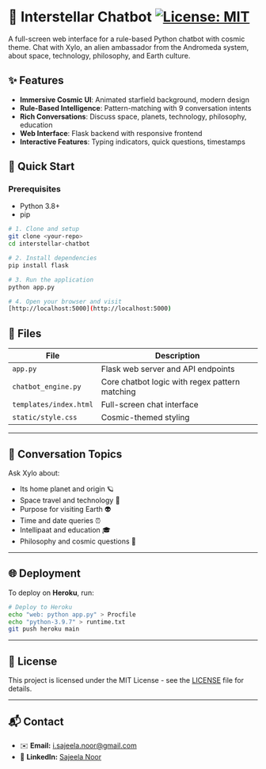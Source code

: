 # 🌌 Interstellar Chatbot [![License: MIT](https://img.shields.io/badge/License-MIT-yellow.svg)](https://opensource.org/licenses/MIT)

A full-screen web interface for a rule-based Python chatbot with cosmic theme. Chat with Xylo, an alien ambassador from the Andromeda system, about space, technology, philosophy, and Earth culture.

## ✨ Features

- **Immersive Cosmic UI**: Animated starfield background, modern design
- **Rule-Based Intelligence**: Pattern-matching with 9 conversation intents
- **Rich Conversations**: Discuss space, planets, technology, philosophy, education
- **Web Interface**: Flask backend with responsive frontend
- **Interactive Features**: Typing indicators, quick questions, timestamps

## 🚀 Quick Start

### Prerequisites
*   Python 3.8+
*   pip

```bash
# 1. Clone and setup
git clone <your-repo>
cd interstellar-chatbot

# 2. Install dependencies
pip install flask

# 3. Run the application
python app.py

# 4. Open your browser and visit
[http://localhost:5000](http://localhost:5000)
```
## 📁 Files

| File                  | Description                                      |
|-----------------------|--------------------------------------------------|
| `app.py`              | Flask web server and API endpoints               |
| `chatbot_engine.py`   | Core chatbot logic with regex pattern matching   |
| `templates/index.html`| Full-screen chat interface                       |
| `static/style.css`    | Cosmic-themed styling                            |

---

## 🎯 Conversation Topics

Ask Xylo about:

- Its home planet and origin 🪐  
- Space travel and technology 🚀  
- Purpose for visiting Earth 👽  
- Time and date queries ⏰  
- Intellipaat and education 🎓  
- Philosophy and cosmic questions 🤔  

---

## 🌐 Deployment

To deploy on **Heroku**, run:

```bash
# Deploy to Heroku
echo "web: python app.py" > Procfile
echo "python-3.9.7" > runtime.txt
git push heroku main
```

---

## 📄 License

This project is licensed under the MIT License - see the [LICENSE](LICENSE) file for details.

---

## 📬 Contact

- ✉️ **Email:** [i.sajeela.noor@gmail.com](mailto:i.sajeela.noor@gmail.com)  
- 💼 **LinkedIn:** [Sajeela Noor](https://www.linkedin.com/in/sajeela-noor-82b510256)

